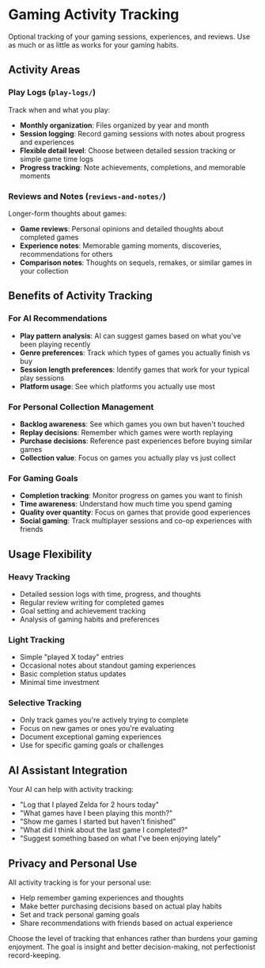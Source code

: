 # Gaming Activity Tracking

Optional tracking of your gaming sessions, experiences, and reviews. Use as much or as little as works for your gaming habits.

## Activity Areas

### Play Logs (`play-logs/`)
Track when and what you play:
- **Monthly organization**: Files organized by year and month
- **Session logging**: Record gaming sessions with notes about progress and experiences  
- **Flexible detail level**: Choose between detailed session tracking or simple game time logs
- **Progress tracking**: Note achievements, completions, and memorable moments

### Reviews and Notes (`reviews-and-notes/`)
Longer-form thoughts about games:
- **Game reviews**: Personal opinions and detailed thoughts about completed games
- **Experience notes**: Memorable gaming moments, discoveries, recommendations for others
- **Comparison notes**: Thoughts on sequels, remakes, or similar games in your collection

## Benefits of Activity Tracking

### For AI Recommendations
- **Play pattern analysis**: AI can suggest games based on what you've been playing recently
- **Genre preferences**: Track which types of games you actually finish vs buy
- **Session length preferences**: Identify games that work for your typical play sessions
- **Platform usage**: See which platforms you actually use most

### For Personal Collection Management
- **Backlog awareness**: See which games you own but haven't touched
- **Replay decisions**: Remember which games were worth replaying
- **Purchase decisions**: Reference past experiences before buying similar games
- **Collection value**: Focus on games you actually play vs just collect

### For Gaming Goals
- **Completion tracking**: Monitor progress on games you want to finish
- **Time awareness**: Understand how much time you spend gaming
- **Quality over quantity**: Focus on games that provide good experiences
- **Social gaming**: Track multiplayer sessions and co-op experiences with friends

## Usage Flexibility

### Heavy Tracking
- Detailed session logs with time, progress, and thoughts
- Regular review writing for completed games
- Goal setting and achievement tracking
- Analysis of gaming habits and preferences

### Light Tracking  
- Simple "played X today" entries
- Occasional notes about standout gaming experiences
- Basic completion status updates
- Minimal time investment

### Selective Tracking
- Only track games you're actively trying to complete
- Focus on new games or ones you're evaluating
- Document exceptional gaming experiences
- Use for specific gaming goals or challenges

## AI Assistant Integration

Your AI can help with activity tracking:
- "Log that I played Zelda for 2 hours today"
- "What games have I been playing this month?"
- "Show me games I started but haven't finished"
- "What did I think about the last game I completed?"
- "Suggest something based on what I've been enjoying lately"

## Privacy and Personal Use

All activity tracking is for your personal use:
- Help remember gaming experiences and thoughts
- Make better purchasing decisions based on actual play habits
- Set and track personal gaming goals
- Share recommendations with friends based on actual experience

Choose the level of tracking that enhances rather than burdens your gaming enjoyment. The goal is insight and better decision-making, not perfectionist record-keeping.